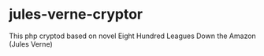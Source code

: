 # jules-verne-cryptor
This php cryptod based on novel Eight Hundred Leagues Down the Amazon (Jules Verne)

